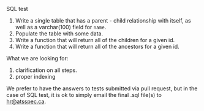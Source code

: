 SQL test

1. Write a single table that has a parent - child relationship with itself, as well as a varchar(100) field for `name`. 
2. Populate the table with some data.
3. Write a function that will return all of the children for a given id.
4. Write a function that will return all of the ancestors for a given id.

What we are looking for: 

1. clarification on all steps.
2. proper indexing


We prefer to have the answers to tests submitted via pull request, but in the case of SQL test, it is ok to simply email the final .sql file(s) to hr@atsspec.ca.
